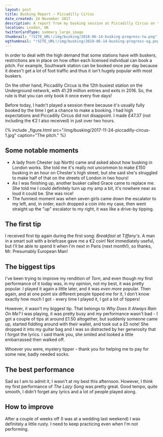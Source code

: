 ```yaml
---
layout: post
title: Busking Report – Piccadilly Circus
date_created: 24 November 2017
description: A report from my busking session at Piccadilly Circus on the 24th of November!
location: London, UK
twitterCardType: summary_large_image
thumbnail: "!SITE_URL!/img/busking/2018-06-14-busking-progress-tw.png"
ogthumbnail: "!SITE_URL!/img/busking/2018-06-14-busking-progress-og.png"
---
```


In order to deal with the high demand that some stations have with buskers, restrictions are in place on how often each licensed individual can book a pitch. For example, Southwark station can be booked once per day because it doesn't get a lot of foot traffic and thus it isn't hugely popular with most buskers.

On the other hand, Piccadilly Circus is the 12th busiest station on the Underground network, with 41.29 million entries and exits in 2016. So, the rule is that you can only book it once every five days!

Before today, I hadn't played a session there because it's usually fully booked by the time I get a chance to make a booking. I had high expectations and Piccadilly Circus did not disappoint. I made £47.37 (not including the €2 I also received) in just over two hours.

{% include _figure.html src="/img/busking/2017-11-24-piccadilly-circus-1.jpg" caption="The pitch." %}

## Some notable moments

- A lady from Chester (up North) came and asked about how busking in London works. She told me it's really not uncommon to make £150 busking in an hour on Chester's high street, but she said she's struggled to make half of that on the streets of London in two hours!
- As I was finishing up, another busker called Grace came to replace me. She told me I could definitely turn up my amp a bit, it's nowhere near as loud it could be. She was nice!
- The funniest moment was when seven girls came down the escalator to my left, and, in order, each dropped a coin into my case, then went straight up the "up" escalator to my right, it was like a drive-by tipping.

## The first tip

I received first tip again during the first song: _Breakfast at Tiffany's_. A man in a smart suit with a briefcase gave me a €2 coin! Not immediately useful, but I'll be able to spend it when I'm next in Paris (next month!), so thanks, Mr. Presumably European Man!

## The biggest tips

I've been trying to improve my rendition of _Torn_, and even though my first performance of it today was, in my opinion, not my best, it was pretty popular. I played it again a little later, and it was _even more_ popular. Then again, and at one point six different people tipped me for it, I don't know exactly how much I got - every time I played it, I got a lot of tippers!

However, it wasn't my biggest tip. That belongs to _Why Does It Always Rain On Me?_ I was playing, it was pretty busy and my performance wasn't bad - I got a couple of tips at around £1.50 altogether, but suddenly someone came up, started fiddling around with their wallet, and took out a £5 note! She dropped it into my guitar bag and I was so distracted by her generosity that I forgot the lyrics. I said thank you, she smiled and looked a little embarrassed then walked off.

Whoever you were, mystery tipper - thank you for helping me to pay for some new, badly needed socks.

## The best performance

Sad as I am to admit it, I wasn't at my best this afternoon. However, I think my first performance of _The Lazy Song_ was pretty great. Good tempo, quite smooth, I didn't forget any lyrics and a lot of people played along.

## How to improve

After a couple of weeks off (I was at a wedding last weekend) I was definitely a little rusty. I need to keep practicing even when I'm not performing.
